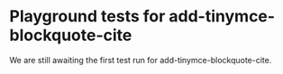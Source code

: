 # Playground tests for add-tinymce-blockquote-cite
We are still awaiting the first test run for add-tinymce-blockquote-cite.
